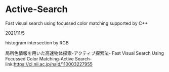 # Active-Search
Fast visual search using focussed color matching supported by C++

2021/11/5

histogram intersection by RGB

局所色情報を用いた高速物体探索-アクティブ探索法-
Fast Visual Search Using Focussed Color Matching-Active Search-
link:https://ci.nii.ac.jp/naid/110003227955
